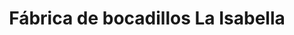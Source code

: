 ---
title: "Fábrica de bocadillos La Isabella"
url: /barbosa/fabrica-de-bocadillos-la-isabella/
shop: confitería
---